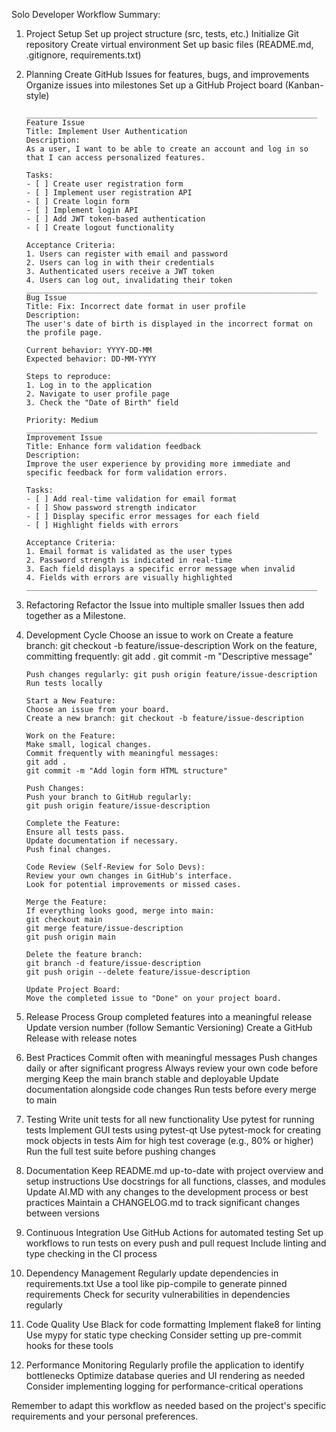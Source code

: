 Solo Developer Workflow Summary:

1.  Project Setup
    Set up project structure (src, tests, etc.)
    Initialize Git repository
    Create virtual environment
    Set up basic files (README.md, .gitignore, requirements.txt)

2.  Planning
    Create GitHub Issues for features, bugs, and improvements
    Organize issues into milestones
    Set up a GitHub Project board (Kanban-style)

        _________________________________________________________________
        Feature Issue
        Title: Implement User Authentication
        Description:
        As a user, I want to be able to create an account and log in so that I can access personalized features.

        Tasks:
        - [ ] Create user registration form
        - [ ] Implement user registration API
        - [ ] Create login form
        - [ ] Implement login API
        - [ ] Add JWT token-based authentication
        - [ ] Create logout functionality

        Acceptance Criteria:
        1. Users can register with email and password
        2. Users can log in with their credentials
        3. Authenticated users receive a JWT token
        4. Users can log out, invalidating their token
        _________________________________________________________________
        Bug Issue
        Title: Fix: Incorrect date format in user profile
        Description:
        The user's date of birth is displayed in the incorrect format on the profile page.

        Current behavior: YYYY-DD-MM
        Expected behavior: DD-MM-YYYY

        Steps to reproduce:
        1. Log in to the application
        2. Navigate to user profile page
        3. Check the "Date of Birth" field

        Priority: Medium
        _________________________________________________________________
        Improvement Issue
        Title: Enhance form validation feedback
        Description:
        Improve the user experience by providing more immediate and specific feedback for form validation errors.

        Tasks:
        - [ ] Add real-time validation for email format
        - [ ] Show password strength indicator
        - [ ] Display specific error messages for each field
        - [ ] Highlight fields with errors

        Acceptance Criteria:
        1. Email format is validated as the user types
        2. Password strength is indicated in real-time
        3. Each field displays a specific error message when invalid
        4. Fields with errors are visually highlighted
        _________________________________________________________________

3.  Refactoring
    Refactor the Issue into multiple smaller Issues then add together as a Milestone.

4.  Development Cycle
    Choose an issue to work on
    Create a feature branch: git checkout -b feature/issue-description
    Work on the feature, committing frequently:
    git add .
    git commit -m "Descriptive message"

        Push changes regularly: git push origin feature/issue-description
        Run tests locally

        Start a New Feature:
        Choose an issue from your board.
        Create a new branch: git checkout -b feature/issue-description

        Work on the Feature:
        Make small, logical changes.
        Commit frequently with meaningful messages:
        git add .
        git commit -m "Add login form HTML structure"

        Push Changes:
        Push your branch to GitHub regularly:
        git push origin feature/issue-description

        Complete the Feature:
        Ensure all tests pass.
        Update documentation if necessary.
        Push final changes.

        Code Review (Self-Review for Solo Devs):
        Review your own changes in GitHub's interface.
        Look for potential improvements or missed cases.

        Merge the Feature:
        If everything looks good, merge into main:
        git checkout main
        git merge feature/issue-description
        git push origin main

        Delete the feature branch:
        git branch -d feature/issue-description
        git push origin --delete feature/issue-description

        Update Project Board:
        Move the completed issue to "Done" on your project board.

5.  Release Process
    Group completed features into a meaningful release
    Update version number (follow Semantic Versioning)
    Create a GitHub Release with release notes

6.  Best Practices
    Commit often with meaningful messages
    Push changes daily or after significant progress
    Always review your own code before merging
    Keep the main branch stable and deployable
    Update documentation alongside code changes
    Run tests before every merge to main

7.  Testing
    Write unit tests for all new functionality
    Use pytest for running tests
    Implement GUI tests using pytest-qt
    Use pytest-mock for creating mock objects in tests
    Aim for high test coverage (e.g., 80% or higher)
    Run the full test suite before pushing changes

8.  Documentation
    Keep README.md up-to-date with project overview and setup instructions
    Use docstrings for all functions, classes, and modules
    Update AI.MD with any changes to the development process or best practices
    Maintain a CHANGELOG.md to track significant changes between versions

9.  Continuous Integration
    Use GitHub Actions for automated testing
    Set up workflows to run tests on every push and pull request
    Include linting and type checking in the CI process

10. Dependency Management
    Regularly update dependencies in requirements.txt
    Use a tool like pip-compile to generate pinned requirements
    Check for security vulnerabilities in dependencies regularly

11. Code Quality
    Use Black for code formatting
    Implement flake8 for linting
    Use mypy for static type checking
    Consider setting up pre-commit hooks for these tools

12. Performance Monitoring
    Regularly profile the application to identify bottlenecks
    Optimize database queries and UI rendering as needed
    Consider implementing logging for performance-critical operations

Remember to adapt this workflow as needed based on the project's specific requirements and your personal preferences.
